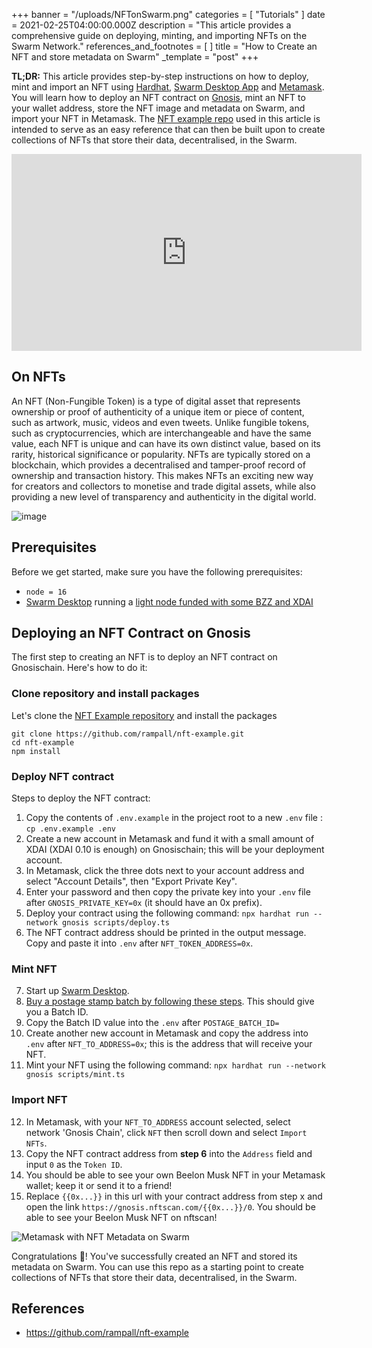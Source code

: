 +++
banner = "/uploads/NFTonSwarm.png"
categories = [ "Tutorials" ]
date = 2021-02-25T04:00:00.000Z
description = "This article provides a comprehensive guide on deploying, minting, and importing NFTs on the Swarm Network."
references_and_footnotes = [ ]
title = "How to Create an NFT and store metadata on Swarm"
_template = "post"
+++

**TL;DR:** This article provides step-by-step instructions on how to deploy, mint and import an NFT using [Hardhat](https://hardhat.org/), [Swarm Desktop App](https://www.ethswarm.org/build/desktop) and [Metamask](https://metamask.io/). You will learn how to deploy an NFT contract on [Gnosis](https://www.gnosis.io/), mint an NFT to your wallet address, store the NFT image and metadata on Swarm, and import your NFT in Metamask. The [NFT example repo](https://github.com/rampall/nft-example) used in this article is intended to serve as an easy reference that can then be built upon to create collections of NFTs that store their data, decentralised, in the Swarm.

<iframe width="560" height="315" src="https://www.youtube.com/embed/Ye3UH8ZmDjg" title="YouTube video player" frameborder="0" allow="accelerometer; autoplay; clipboard-write; encrypted-media; gyroscope; picture-in-picture; web-share" allowfullscreen></iframe>

## On NFTs

An NFT (Non-Fungible Token) is a type of digital asset that represents ownership or proof of authenticity of a unique item or piece of content, such as artwork, music, videos and even tweets. Unlike fungible tokens, such as cryptocurrencies, which are interchangeable and have the same value, each NFT is unique and can have its own distinct value, based on its rarity, historical significance or popularity. NFTs are typically stored on a blockchain, which provides a decentralised and tamper-proof record of ownership and transaction history. This makes NFTs an exciting new way for creators and collectors to monetise and trade digital assets, while also providing a new level of transparency and authenticity in the digital world. 

![image](https://github.com/rampall/nft-example/assets/520570/7251109b-9f55-48b2-8e66-b93ad2dd58ea)

## Prerequisites

Before we get started, make sure you have the following prerequisites:

- `node = 16`
- [Swarm Desktop](https://docs.ethswarm.org/docs/desktop/introduction) running a [light node funded with some BZZ and XDAI](https://docs.ethswarm.org/docs/desktop/configuration#upgrading-from-an-ultra-light-to-a-light-node)


## Deploying an NFT Contract on Gnosis

The first step to creating an NFT is to deploy an NFT contract on Gnosischain. Here's how to do it:

### Clone repository and install packages

Let's clone the [NFT Example repository](https://github.com/rampall/nft-example) and install the packages

```
git clone https://github.com/rampall/nft-example.git
cd nft-example
npm install
```

### Deploy NFT contract

Steps to deploy the NFT contract:

1. Copy the contents of `.env.example` in the project root to a new `.env` file : `cp .env.example .env`
2. Create a new account in Metamask and fund it with a small amount of XDAI (XDAI 0.10 is enough) on Gnosischain; this will be your deployment account.
3. In Metamask, click the three dots next to your account address and select "Account Details", then "Export Private Key".
4. Enter your password and then copy the private key into your `.env` file after `GNOSIS_PRIVATE_KEY=0x` (it should have an 0x prefix).
5. Deploy your contract  using the following command: `npx hardhat run --network gnosis scripts/deploy.ts`
6. The NFT contract address should be printed in the output message. Copy and paste it into `.env` after `NFT_TOKEN_ADDRESS=0x`.

### Mint NFT
  
7. Start up [Swarm Desktop](https://www.ethswarm.org/build/desktop).
8. [Buy a postage stamp batch by following these steps](https://docs.ethswarm.org/docs/desktop/postage-stamps#how-to-buy-a-postage-stamp-batch). This should give you a Batch ID.
9. Copy the Batch ID value into the `.env` after `POSTAGE_BATCH_ID=`
10. Create another new account in Metamask and copy the address into `.env` after `NFT_TO_ADDRESS=0x`; this is the address that will receive your NFT.
11. Mint your NFT using the following command: `npx hardhat run --network gnosis scripts/mint.ts`

### Import NFT

12. In Metamask, with your `NFT_TO_ADDRESS` account selected, select network 'Gnosis Chain', click `NFT` then scroll down and select `Import NFTs`.
13. Copy the NFT contract address from **step 6**  into the `Address` field and input `0` as the `Token ID`.
14. You should be able to see your own Beelon Musk NFT in your Metamask wallet; keep it or send it to a friend!
15. Replace `{{0x...}}` in this url with your contract address from step x and open the link `https://gnosis.nftscan.com/{{0x...}}/0`. You should be able to see your Beelon Musk NFT on nftscan!

![Metamask with NFT Metadata on Swarm](https://hackmd.io/_uploads/ByhN_8TKh.png)

Congratulations 👏! You've successfully created an NFT and stored its metadata on Swarm. You can use this repo as a starting point to create collections of NFTs that store their data, decentralised, in the Swarm.

## References

- https://github.com/rampall/nft-example
